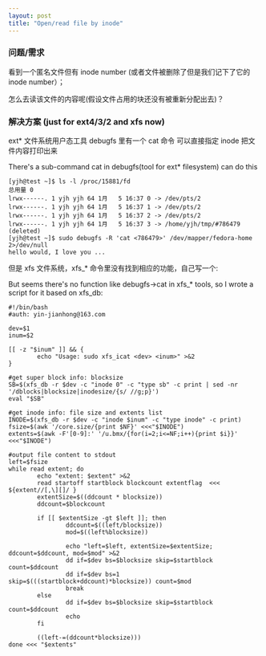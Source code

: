 ```yaml
---
layout: post
title: "Open/read file by inode"
---
```


### 问题/需求
看到一个匿名文件但有 inode number (或者文件被删除了但是我们记下了它的 inode number）；

怎么去读该文件的内容呢(假设文件占用的块还没有被重新分配出去)？


### 解决方案 (just for ext4/3/2 and xfs now)
ext* 文件系统用户态工具 debugfs 里有一个 cat 命令 可以直接指定 inode 把文件内容打印出来

There's a sub-command cat in debugfs(tool for ext* filesystem) can do this
```
[yjh@test ~]$ ls -l /proc/15881/fd
总用量 0
lrwx------. 1 yjh yjh 64 1月   5 16:37 0 -> /dev/pts/2
lrwx------. 1 yjh yjh 64 1月   5 16:37 1 -> /dev/pts/2
lrwx------. 1 yjh yjh 64 1月   5 16:37 2 -> /dev/pts/2
lrwx------. 1 yjh yjh 64 1月   5 16:37 3 -> /home/yjh/tmp/#786479 (deleted)
[yjh@test ~]$ sudo debugfs -R 'cat <786479>' /dev/mapper/fedora-home 2>/dev/null
hello would, I love you ...
```

但是 xfs 文件系统，xfs_* 命令里没有找到相应的功能，自己写一个:

But seems there's no function like debugfs->cat in xfs_* tools,
 so I wrote a script for it based on xfs_db:
```
#!/bin/bash
#auth: yin-jianhong@163.com

dev=$1
inum=$2

[[ -z "$inum" ]] && {
        echo "Usage: sudo xfs_icat <dev> <inum>" >&2
}

#get super block info: blocksize
SB=$(xfs_db -r $dev -c "inode 0" -c "type sb" -c print | sed -nr '/dblocks|blocksize|inodesize/{s/ //g;p}')
eval "$SB"

#get inode info: file size and extents list
INODE=$(xfs_db -r $dev -c "inode $inum" -c "type inode" -c print)
fsize=$(awk '/core.size/{print $NF}' <<<"$INODE")
extents=$(awk -F'[0-9]:' '/u.bmx/{for(i=2;i<=NF;i++){print $i}}' <<<"$INODE")

#output file content to stdout
left=$fsize
while read extent; do
        echo "extent: $extent" >&2
        read startoff startblock blockcount extentflag  <<< ${extent//[,\][]/ }
        extentSize=$((ddcount * blocksize))
        ddcount=$blockcount

        if [[ $extentSize -gt $left ]]; then
                ddcount=$((left/blocksize))
                mod=$((left%blocksize))

                echo "left=$left, extentSize=$extentSize; ddcount=$ddcount, mod=$mod" >&2
                dd if=$dev bs=$blocksize skip=$startblock count=$ddcount
                dd if=$dev bs=1 skip=$(((startblock+ddcount)*blocksize)) count=$mod
                break
        else
                dd if=$dev bs=$blocksize skip=$startblock count=$ddcount
                echo
        fi

        ((left-=(ddcount*blocksize)))
done <<< "$extents"
```
